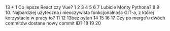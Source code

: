 13 + 1  Co lepsze React czy Vue?
1
2
3
4
5
6
7 Lubicie Monty Pythona?
8
9
10. Najbardziej użyteczna i nieoczywista funkcjonalność GIT-a, z której korzystacie w pracy to?
11
12
 13bez pytań
14
15
16
17 Czy po merge'u dwóch commitów dostane nowy commit ID?
18
19
20

